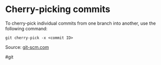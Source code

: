 # Cherry-picking commits
To cherry-pick individual commits from one branch into another, use the following command:

`git cherry-pick -x <commit ID>`

Source: [git-scm.com](https://git-scm.com/docs/git-cherry-pick)

#git